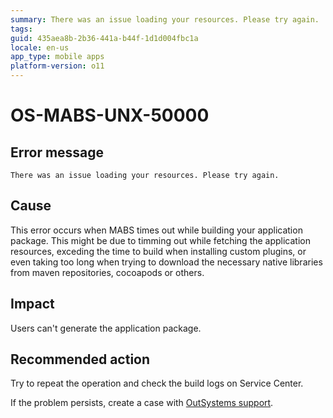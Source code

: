 ```yaml
---
summary: There was an issue loading your resources. Please try again.
tags:
guid: 435aea8b-2b36-441a-b44f-1d1d004fbc1a
locale: en-us
app_type: mobile apps
platform-version: o11
---
```


# OS-MABS-UNX-50000

## Error message

`There was an issue loading your resources. Please try again.`

## Cause

This error occurs when MABS times out while building your application package. This might be due to timming out while fetching the application resources, exceding the time to build when installing custom plugins, or even taking too long when trying to download the necessary native libraries from maven repositories, cocoapods or others.

## Impact

Users can't generate the application package.

## Recommended action

Try to repeat the operation and check the build logs on Service Center.

If the problem persists, create a case with [OutSystems support](https://www.outsystems.com/support/portal/open-support-case?ErrorCode=OS-MABS-UNX-50000).
